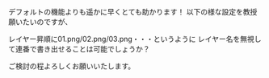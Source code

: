 デフォルトの機能よりも遥かに早くとても助かります！
以下の様な設定を教授願いたいのですが、

レイヤー昇順に01.png/02.png/03.png・・・というように
レイヤー名を無視して連番で書き出せることは可能でしょうか？

ご検討の程よろしくお願いいたします。
